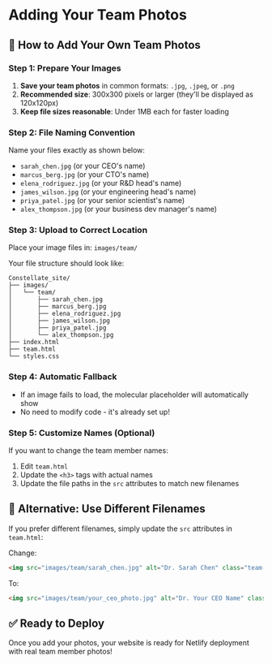 # Adding Your Team Photos

## 📸 **How to Add Your Own Team Photos**

### **Step 1: Prepare Your Images**
1. **Save your team photos** in common formats: `.jpg`, `.jpeg`, or `.png`
2. **Recommended size**: 300x300 pixels or larger (they'll be displayed as 120x120px)
3. **Keep file sizes reasonable**: Under 1MB each for faster loading

### **Step 2: File Naming Convention**
Name your files exactly as shown below:
- `sarah_chen.jpg` (or your CEO's name)
- `marcus_berg.jpg` (or your CTO's name)  
- `elena_rodriguez.jpg` (or your R&D head's name)
- `james_wilson.jpg` (or your engineering head's name)
- `priya_patel.jpg` (or your senior scientist's name)
- `alex_thompson.jpg` (or your business dev manager's name)

### **Step 3: Upload to Correct Location**
Place your image files in: `images/team/`

Your file structure should look like:
```
Constellate_site/
├── images/
│   └── team/
│       ├── sarah_chen.jpg
│       ├── marcus_berg.jpg
│       ├── elena_rodriguez.jpg
│       ├── james_wilson.jpg
│       ├── priya_patel.jpg
│       └── alex_thompson.jpg
├── index.html
├── team.html
└── styles.css
```

### **Step 4: Automatic Fallback**
- If an image fails to load, the molecular placeholder will automatically show
- No need to modify code - it's already set up!

### **Step 5: Customize Names (Optional)**
If you want to change the team member names:
1. Edit `team.html`
2. Update the `<h3>` tags with actual names
3. Update the file paths in the `src` attributes to match new filenames

## 🔧 **Alternative: Use Different Filenames**
If you prefer different filenames, simply update the `src` attributes in `team.html`:

Change:
```html
<img src="images/team/sarah_chen.jpg" alt="Dr. Sarah Chen" class="team-photo">
```

To:
```html
<img src="images/team/your_ceo_photo.jpg" alt="Dr. Your CEO Name" class="team-photo">
```

## ✅ **Ready to Deploy**
Once you add your photos, your website is ready for Netlify deployment with real team member photos!


